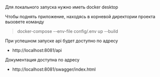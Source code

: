 Для локального запуска нужно иметь docker desktop

Чтобы поднять приложение, находясь в корневой директории проекта вызовете команду
> docker-compose --env-file config/.env up --build

При успешном запуске api будет доступно по адресу
- http://localhost:8081/api

Документация доступна по адресу
- http://localhost:8081/swagger/index.html